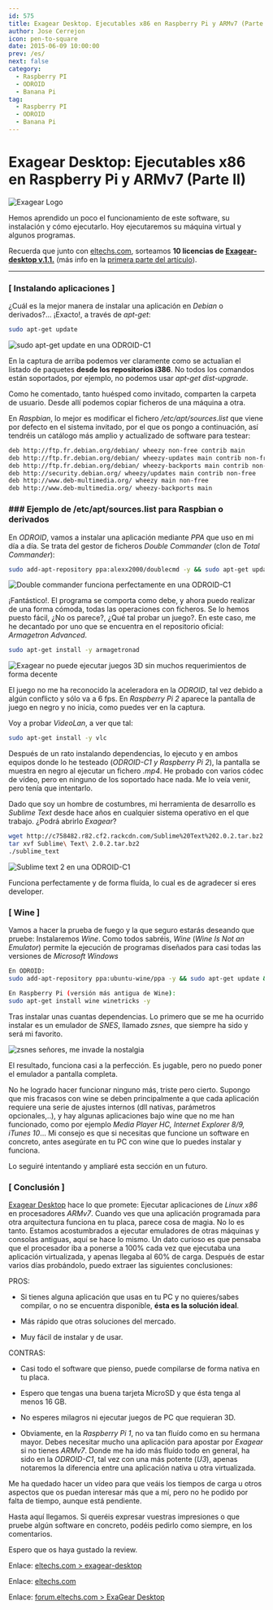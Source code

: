 ```yaml
---
id: 575
title: Exagear Desktop. Ejecutables x86 en Raspberry Pi y ARMv7 (Parte II)
author: Jose Cerrejon
icon: pen-to-square
date: 2015-06-09 10:00:00
prev: /es/
next: false
category:
  - Raspberry PI
  - ODROID
  - Banana Pi
tag:
  - Raspberry PI
  - ODROID
  - Banana Pi
---
```


# Exagear Desktop: Ejecutables x86 en Raspberry Pi y ARMv7 (Parte II)

![Exagear Logo](/images/2015/06/ExaGear_Desktop_tr.png)

Hemos aprendido un poco el funcionamiento de este software, su instalación y cómo ejecutarlo. Hoy ejecutaremos su máquina virtual y algunos programas.

Recuerda que junto con [eltechs.com](http://eltechs.com/?utm_source=misapuntesde&utm_medium=post_part1&utm_campaign=ED_May2015_release), sorteamos **10 licencias de [Exagear-desktop v.1.1.](http://eltechs.com/product/exagear-desktop/?utm_source=misapuntesde&utm_medium=post_part1&utm_campaign=ED_May2015_release)** (más info en la [primera parte del artículo](/post.php?id=573)).

- - -
### [ Instalando aplicaciones ]

¿Cuál es la mejor manera de instalar una aplicación en *Debian* o derivados?... ¡Exacto!, a través de *apt-get*:

```bash
sudo apt-get update
```

![sudo apt-get update en una ODROID-C1](/images/2015/06/updating_exagear.jpg "sudo apt-get update en una ODROID-C1")

En la captura de arriba podemos ver claramente como se actualian el listado de paquetes **desde los repositorios i386**. No todos los comandos están soportados, por ejemplo, no podemos usar *apt-get dist-upgrade*.

Como he comentado, tanto huésped como invitado, comparten la carpeta de usuario. Desde allí podemos copiar ficheros de una máquina a otra.

En *Raspbian*, lo mejor es modificar el fichero */etc/apt/sources.list* que viene por defecto en el sistema invitado, por el que os pongo a continuación, así tendréis un catálogo más amplio y actualizado de software para testear:

```bash
deb http://ftp.fr.debian.org/debian/ wheezy non-free contrib main   
deb http://ftp.fr.debian.org/debian/ wheezy-updates main contrib non-free 
deb http://ftp.fr.debian.org/debian/ wheezy-backports main contrib non-free 
deb http://security.debian.org/ wheezy/updates main contrib non-free 
deb http://www.deb-multimedia.org/ wheezy main non-free 
deb http://www.deb-multimedia.org/ wheezy-backports main 
```
### ### Ejemplo de /etc/apt/sources.list para Raspbian o derivados

En *ODROID*, vamos a instalar una aplicación mediante *PPA* que uso en mi día a día. Se trata del gestor de ficheros *Double Commander* (clon de *Total Commander*):

```bash
sudo add-apt-repository ppa:alexx2000/doublecmd -y && sudo apt-get update && sudo apt-get install -y doublecmd-gtk
```

![Double commander funciona perfectamente en una ODROID-C1](/images/2015/06/doublecmd.jpg "Double commander funciona perfectamente en una ODROID-C1")

¡Fantástico!. El programa se comporta como debe, y ahora puedo realizar de una forma cómoda, todas las operaciones con ficheros. Se lo hemos puesto fácil, ¿No os parece?, ¿Qué tal probar un juego?. En este caso, me he decantado por uno que se encuentra en el repositorio oficial: *Armagetron Advanced*.

```bash
sudo apt-get install -y armagetronad
```

![Exagear no puede ejecutar juegos 3D sin muchos requerimientos de forma decente](/images/2015/06/armagetron.jpg "Exagear no puede ejecutar juegos 3D sin muchos requerimientos de forma decente")

El juego no me ha reconocido la aceleradora en la *ODROID*, tal vez debido a algún conflicto y sólo va a 6 fps. En *Raspberry Pi 2* aparece la pantalla de juego en negro y no inicia, como puedes ver en la captura.

Voy a probar *VideoLan*, a ver que tal:

```bash
sudo apt-get install -y vlc
```

Después de un rato instalando dependencias, lo ejecuto y en ambos equipos donde lo he testeado (*ODROID-C1 y Raspberry Pi 2*), la pantalla se muestra en negro al ejecutar un fichero *.mp4*. He probado con varios códec de vídeo, pero en ninguno de los soportado hace nada. Me lo veía venir, pero tenía que intentarlo.

Dado que soy un hombre de costumbres, mi herramienta de desarrollo es *Sublime Text* desde hace años en cualquier sistema operativo en el que trabajo. ¿Podrá abrirlo *Exagear*?

```bash
wget http://c758482.r82.cf2.rackcdn.com/Sublime%20Text%202.0.2.tar.bz2
tar xvf Sublime\ Text\ 2.0.2.tar.bz2
./sublime_text
```

![Sublime text 2 en una ODROID-C1](/images/2015/06/sublime.jpg "Sublime text 2 en una ODROID-C1")

Funciona perfectamente y de forma fluída, lo cual es de agradecer si eres developer.

### [ Wine ]

Vamos a hacer la prueba de fuego y la que seguro estarás deseando que pruebe: Instalaremos *Wine*. Como todos sabréis, *Wine* (*Wine Is Not an Emulator*) permite la ejecución de programas diseñados para casi todas las versiones de *Microsoft Windows*

```bash
En ODROID:
sudo add-apt-repository ppa:ubuntu-wine/ppa -y && sudo apt-get update && sudo apt-get install wine1.7 winetricks -y

En Raspberry Pi (versión más antigua de Wine):
sudo apt-get install wine winetricks -y
```

Tras instalar unas cuantas dependencias. Lo primero que se me ha ocurrido instalar es un emulador de *SNES*, llamado *zsnes*, que siempre ha sido y será mi favorito. 

![zsnes señores, me invade la nostalgia](/images/2015/06/zsnes.jpg "zsnes señores, me invade la nostalgia")

El resultado, funciona casi a la perfección. Es jugable, pero no puedo poner el emulador a pantalla completa.

No he logrado hacer funcionar ninguno más, triste pero cierto. Supongo que mis fracasos con wine se deben principalmente a que cada aplicación requiere una serie de ajustes internos (dll nativas, parámetros opcionales,..), y hay algunas aplicaciones bajo wine que no me han funcionado, como por ejemplo *Media Player HC, Internet Explorer 8/9, iTunes 10*... Mi consejo es que si necesitas que funcione un software en concreto, antes asegúrate en tu PC con wine que lo puedes instalar y funciona.

Lo seguiré intentando y ampliaré esta sección en un futuro.

### [ Conclusión ]

[Exagear Desktop](http://eltechs.com/product/exagear-desktop/?utm_source=misapuntesde&utm_medium=post_part1&utm_campaign=ED_May2015_release) hace lo que promete: Ejecutar aplicaciones de *Linux x86* en procesadores *ARMv7*. Cuando ves que una aplicación programada para otra arquitectura funciona en tu placa, parece cosa de magia. No lo es tanto. Estamos acostumbrados a ejecutar emuladores de otras máquinas y consolas antiguas, aquí se hace lo mismo. Un dato curioso es que pensaba que el procesador iba a ponerse a 100% cada vez que ejecutaba una aplicación virtualizada, y apenas llegaba al 60% de carga. Después de estar varios días probándolo, puedo extraer las siguientes conclusiones:

PROS:

* Si tienes alguna aplicación que usas en tu PC y no quieres/sabes compilar, o no se encuentra disponible, **ésta es la solución ideal**.

* Más rápido que otras soluciones del mercado.

* Muy fácil de instalar y de usar.

CONTRAS:

* Casi todo el software que pienso, puede compilarse de forma nativa en tu placa.

* Espero que tengas una buena tarjeta MicroSD y que ésta tenga al menos 16 GB.

* No esperes milagros ni ejecutar juegos de PC que requieran 3D.

* Obviamente, en la *Raspberry Pi 1*, no va tan fluído como en su hermana mayor. Debes necesitar mucho una aplicación para apostar por *Exagear* si no tienes *ARMv7*. Donde me ha ido más fluído todo en general, ha sido en la *ODROID-C1*, tal vez con una más potente (*U3*), apenas notaremos la diferencia entre una aplicación nativa u otra virtualizada.

Me ha quedado hacer un vídeo para que veáis los tiempos de carga u otros aspectos que os puedan interesar más que a mí, pero no he podido por falta de tiempo, aunque está pendiente. 

Hasta aquí llegamos. Si queréis expresar vuestras impresiones o que pruebe algún software en concreto, podéis pedirlo como siempre, en los comentarios.

Espero que os haya gustado la review.

Enlace: [eltechs.com > exagear-desktop](http://eltechs.com/product/exagear-desktop/?utm_source=misapuntesde&utm_medium=post_part1&utm_campaign=ED_May2015_release)

Enlace: [eltechs.com](http://eltechs.com/?utm_source=misapuntesde&utm_medium=post_part1&utm_campaign=ED_May2015_release)

Enlace: [forum.eltechs.com > ExaGear Desktop](http://forum.eltechs.com/viewforum.php?f=4&sid=4cf5f1b3dc6734f54787c7dee2e5c842)